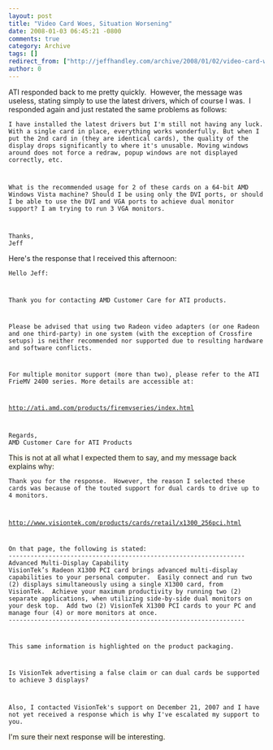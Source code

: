 ```yaml
---
layout: post
title: "Video Card Woes, Situation Worsening"
date: 2008-01-03 06:45:21 -0800
comments: true
category: Archive
tags: []
redirect_from: ["http://jeffhandley.com/archive/2008/01/02/video-card-woes-situation-worsening"]
author: 0
---
```

<!-- more -->
<p>ATI responded back to me pretty quickly.  However, the message was useless, stating simply to use the latest drivers, which of course I was.  I responded again and just restated the same problems as follows:</p>  <p><code>I have installed the latest drivers but I'm still not having any luck. With a single card in place, everything works wonderfully. But when I put the 2nd card in (they are identical cards), the quality of the display drops significantly to where it's unusable. Moving windows around does not force a redraw, popup windows are not displayed correctly, etc.</p>    <p>What is the recommended usage for 2 of these cards on a 64-bit AMD Windows Vista machine? Should I be using only the DVI ports, or should I be able to use the DVI and VGA ports to achieve dual monitor support? I am trying to run 3 VGA monitors.</p>    <p>Thanks,     <br />Jeff</code></p>  <p>Here's the response that I received this afternoon:</p>  <p><code>Hello Jeff: </p>    <p>Thank you for contacting AMD Customer Care for ATI products. </p>    <p>Please be advised that using two Radeon video adapters (or one Radeon and one third-party) in one system (with the exception of Crossfire setups) is neither recommended nor supported due to resulting hardware and software conflicts. </p>    <p>For multiple monitor support (more than two), please refer to the ATI FrieMV 2400 series. More details are accessible at: </p>    <p><a href="http://ati.amd.com/products/firemvseries/index.html">http://ati.amd.com/products/firemvseries/index.html</a></p>    <p>Regards,     <br />AMD Customer Care for ATI Products </code></p>  <p><font style="background-color: #fcfaf0">This is not at all what I expected them to say, and my message back explains why:</font></p>  <p><code>Thank you for the response.  However, the reason I selected these cards was because of the touted support for dual cards to drive up to 4 monitors. </p>    <p><a href="http://www.visiontek.com/products/cards/retail/x1300_256pci.html">http://www.visiontek.com/products/cards/retail/x1300_256pci.html</a></p>    <p>On that page, the following is stated:     <br />-----------------------------------------------------------------      <br />Advanced Multi-Display Capability      <br />VisionTek’s Radeon X1300 PCI card brings advanced multi-display capabilities to your personal computer.  Easily connect and run two (2) displays simultaneously using a single X1300 card, from VisionTek.  Achieve your maximum productivity by running two (2) separate applications, when utilizing side-by-side dual monitors on your desk top.  Add two (2) VisionTek X1300 PCI cards to your PC and manage four (4) or more monitors at once.      <br />-----------------------------------------------------------------</p>    <p>This same information is highlighted on the product packaging.</p>    <p>Is VisionTek advertising a false claim or can dual cards be supported to achieve 3 displays?</p>    <p>Also, I contacted VisionTek's support on December 21, 2007 and I have not yet received a response which is why I've escalated my support to you.</code></p>  <p><font style="background-color: #fcfaf0">I'm sure their next response will be interesting.</font></p>

